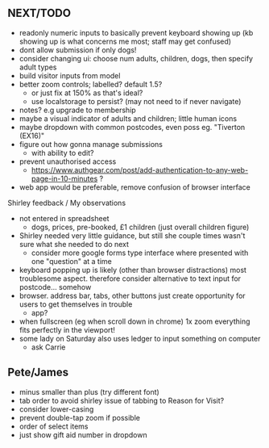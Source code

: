NEXT/TODO
-
- readonly numeric inputs to basically prevent keyboard showing up (kb showing up is what concerns me most; staff may get confused)
- dont allow submission if only dogs!
- consider changing ui: choose num adults, children, dogs, then specify adult types
- build visitor inputs from model
- better zoom controls; labelled? default 1.5?
  - or just fix at 150% as that's ideal?
  - use localstorage to persist? (may not need to if never navigate)
- notes? e.g upgrade to membership
- maybe a visual indicator of adults and children; little human icons
- maybe dropdown with common postcodes, even poss eg. "Tiverton (EX16)"
- figure out how gonna manage submissions
  - with ability to edit?
- prevent unauthorised access
  - https://www.authgear.com/post/add-authentication-to-any-web-page-in-10-minutes ?
- web app would be preferable, remove confusion of browser interface

Shirley feedback / My observations
- not entered in spreadsheet
  - dogs, prices, pre-booked, £1 children (just overall children figure)
- Shirley needed very little guidance, but still she couple times wasn't sure what she needed to do next
  - consider more google forms type interface where presented with one "question" at a time
- keyboard popping up is likely (other than browser distractions) most troublesome aspect. therefore consider alternative to text input for postcode... somehow
- browser. address bar, tabs, other buttons just create opportunity for users to get themselves in trouble
  - app?
- when fullscreen (eg when scroll down in chrome) 1x zoom everything fits perfectly in the viewport!
- some lady on Saturday also uses ledger to input something on computer
  - ask Carrie

Pete/James
- 
- minus smaller than plus (try different font)
- tab order to avoid shirley issue of tabbing to Reason for Visit?
- consider lower-casing
- prevent double-tap zoom if possible
- order of select items
- just show gift aid number in dropdown
